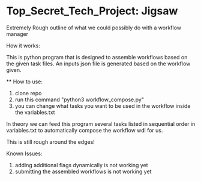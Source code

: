 # Top_Secret_Tech_Project: Jigsaw

Extremely Rough outline of what we could possibly do with a workflow manager

How it works:

This is python program that is designed to assemble workflows based on the given task files. An inputs json file is generated based on the workflow given. 

** How to use:
1. clone repo
2. run this command "python3 workflow_compose.py"
3. you can change what tasks you want to be used in the workflow inside the variables.txt


In theory we can feed this program several tasks listed in sequential order in  variables.txt to automatically compose the workflow wdl for us. 

This is still rough around the edges! 

Known Issues:

1. adding additional flags dynamically is not working yet
2. submitting the assembled workflows is not working yet


